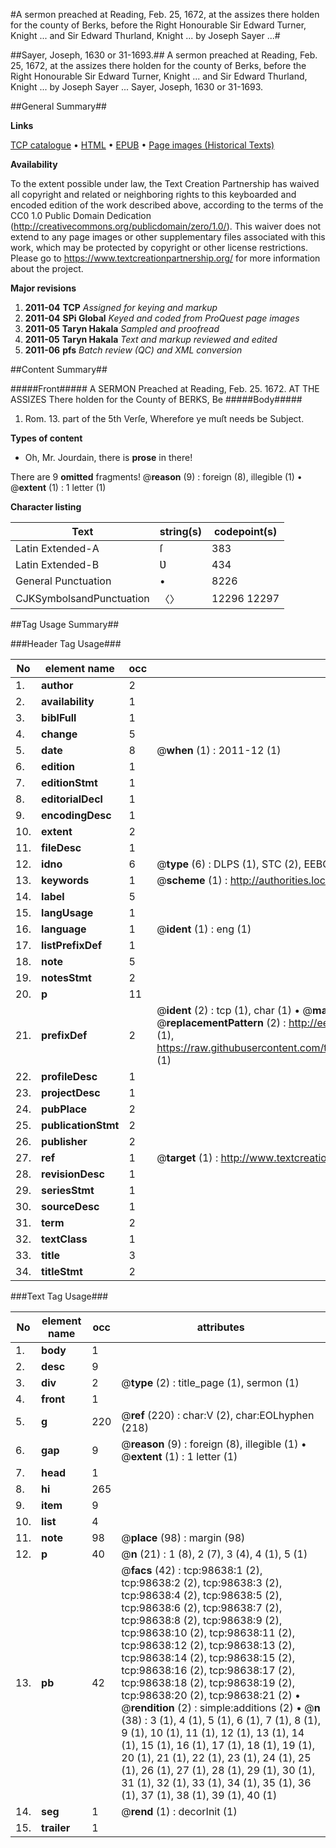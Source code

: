 #A sermon preached at Reading, Feb. 25, 1672, at the assizes there holden for the county of Berks, before the Right Honourable Sir Edward Turner, Knight ... and Sir Edward Thurland, Knight ... by Joseph Sayer ...#

##Sayer, Joseph, 1630 or 31-1693.##
A sermon preached at Reading, Feb. 25, 1672, at the assizes there holden for the county of Berks, before the Right Honourable Sir Edward Turner, Knight ... and Sir Edward Thurland, Knight ... by Joseph Sayer ...
Sayer, Joseph, 1630 or 31-1693.

##General Summary##

**Links**

[TCP catalogue](http://www.ota.ox.ac.uk/tcp/)  • 
[HTML](http://tei.it.ox.ac.uk/tcp/Texts-HTML/free/A62/A62275.html)  • 
[EPUB](http://tei.it.ox.ac.uk/tcp/Texts-EPUB/free/A62/A62275.epub) • 
[Page images (Historical Texts)](https://historicaltexts.jisc.ac.uk/eebo-13242015e)

**Availability**

To the extent possible under law, the Text Creation Partnership has waived all copyright and related or neighboring rights to this keyboarded and encoded edition of the work described above, according to the terms of the CC0 1.0 Public Domain Dedication (http://creativecommons.org/publicdomain/zero/1.0/). This waiver does not extend to any page images or other supplementary files associated with this work, which may be protected by copyright or other license restrictions. Please go to https://www.textcreationpartnership.org/ for more information about the project.

**Major revisions**

1. __2011-04__ __TCP__ *Assigned for keying and markup*
1. __2011-04__ __SPi Global__ *Keyed and coded from ProQuest page images*
1. __2011-05__ __Taryn Hakala__ *Sampled and proofread*
1. __2011-05__ __Taryn Hakala__ *Text and markup reviewed and edited*
1. __2011-06__ __pfs__ *Batch review (QC) and XML conversion*

##Content Summary##

#####Front#####
A SERMON Preached at Reading, Feb. 25. 1672.
AT THE ASSIZES
There holden for the County of BERKS,
Be
#####Body#####

1. Rom. 13. part of the 5th Verſe, Wherefore ye muſt needs be Subject.

**Types of content**

  * Oh, Mr. Jourdain, there is **prose** in there!

There are 9 **omitted** fragments! 
 @__reason__ (9) : foreign (8), illegible (1)  •  @__extent__ (1) : 1 letter (1)

**Character listing**


|Text|string(s)|codepoint(s)|
|---|---|---|
|Latin Extended-A|ſ|383|
|Latin Extended-B|Ʋ|434|
|General Punctuation|•|8226|
|CJKSymbolsandPunctuation|〈〉|12296 12297|

##Tag Usage Summary##

###Header Tag Usage###

|No|element name|occ|attributes|
|---|---|---|---|
|1.|__author__|2||
|2.|__availability__|1||
|3.|__biblFull__|1||
|4.|__change__|5||
|5.|__date__|8| @__when__ (1) : 2011-12 (1)|
|6.|__edition__|1||
|7.|__editionStmt__|1||
|8.|__editorialDecl__|1||
|9.|__encodingDesc__|1||
|10.|__extent__|2||
|11.|__fileDesc__|1||
|12.|__idno__|6| @__type__ (6) : DLPS (1), STC (2), EEBO-CITATION (1), OCLC (1), VID (1)|
|13.|__keywords__|1| @__scheme__ (1) : http://authorities.loc.gov/ (1)|
|14.|__label__|5||
|15.|__langUsage__|1||
|16.|__language__|1| @__ident__ (1) : eng (1)|
|17.|__listPrefixDef__|1||
|18.|__note__|5||
|19.|__notesStmt__|2||
|20.|__p__|11||
|21.|__prefixDef__|2| @__ident__ (2) : tcp (1), char (1)  •  @__matchPattern__ (2) : ([0-9\-]+):([0-9IVX]+) (1), (.+) (1)  •  @__replacementPattern__ (2) : http://eebo.chadwyck.com/downloadtiff?vid=$1&page=$2 (1), https://raw.githubusercontent.com/textcreationpartnership/Texts/master/tcpchars.xml#$1 (1)|
|22.|__profileDesc__|1||
|23.|__projectDesc__|1||
|24.|__pubPlace__|2||
|25.|__publicationStmt__|2||
|26.|__publisher__|2||
|27.|__ref__|1| @__target__ (1) : http://www.textcreationpartnership.org/docs/. (1)|
|28.|__revisionDesc__|1||
|29.|__seriesStmt__|1||
|30.|__sourceDesc__|1||
|31.|__term__|2||
|32.|__textClass__|1||
|33.|__title__|3||
|34.|__titleStmt__|2||


###Text Tag Usage###

|No|element name|occ|attributes|
|---|---|---|---|
|1.|__body__|1||
|2.|__desc__|9||
|3.|__div__|2| @__type__ (2) : title_page (1), sermon (1)|
|4.|__front__|1||
|5.|__g__|220| @__ref__ (220) : char:V (2), char:EOLhyphen (218)|
|6.|__gap__|9| @__reason__ (9) : foreign (8), illegible (1)  •  @__extent__ (1) : 1 letter (1)|
|7.|__head__|1||
|8.|__hi__|265||
|9.|__item__|9||
|10.|__list__|4||
|11.|__note__|98| @__place__ (98) : margin (98)|
|12.|__p__|40| @__n__ (21) : 1 (8), 2 (7), 3 (4), 4 (1), 5 (1)|
|13.|__pb__|42| @__facs__ (42) : tcp:98638:1 (2), tcp:98638:2 (2), tcp:98638:3 (2), tcp:98638:4 (2), tcp:98638:5 (2), tcp:98638:6 (2), tcp:98638:7 (2), tcp:98638:8 (2), tcp:98638:9 (2), tcp:98638:10 (2), tcp:98638:11 (2), tcp:98638:12 (2), tcp:98638:13 (2), tcp:98638:14 (2), tcp:98638:15 (2), tcp:98638:16 (2), tcp:98638:17 (2), tcp:98638:18 (2), tcp:98638:19 (2), tcp:98638:20 (2), tcp:98638:21 (2)  •  @__rendition__ (2) : simple:additions (2)  •  @__n__ (38) : 3 (1), 4 (1), 5 (1), 6 (1), 7 (1), 8 (1), 9 (1), 10 (1), 11 (1), 12 (1), 13 (1), 14 (1), 15 (1), 16 (1), 17 (1), 18 (1), 19 (1), 20 (1), 21 (1), 22 (1), 23 (1), 24 (1), 25 (1), 26 (1), 27 (1), 28 (1), 29 (1), 30 (1), 31 (1), 32 (1), 33 (1), 34 (1), 35 (1), 36 (1), 37 (1), 38 (1), 39 (1), 40 (1)|
|14.|__seg__|1| @__rend__ (1) : decorInit (1)|
|15.|__trailer__|1||
